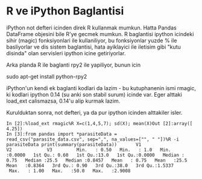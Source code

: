 # R ve iPython Baglantisi

iPython not defteri icinden direk R kullanmak mumkun. Hatta Pandas
DataFrame objesini bile R'ye gecmek mumkun. R baglantisi ipython
icindeki sihir (magic) fonksiyonlari ile kullaniliyor, bu fonksiyonlar
yuzde % ile basliyorlar ve dis sistem baglantisi, hata ayiklayici ile
iletisim gibi "kutu disinda" olan servisleri ipython icine
getiriyorlar.

Arka planda R ile baglanti rpy2 ile yapiliyor, bunun icin

sudo apt-get install python-rpy2

iPython'un kendi ek baglanti kodlari da lazim - bu kutuphanenin ismi
rmagic, ki kodlari ipython 0.14 (su anki son stabil surum) icinde
var. Eger alttaki load_ext calismazsa, 0.14'u alip kurmak lazim.

Kurulduktan sonra, not defteri, ya da pur ipython icinden alttakiler
isler.

```
In [2]:%load_ext rmagic%R X=c(1,4,5,7); sd(X); mean(X)Out [2]:array([ 4.25])
In [3]:from pandas import *parasiteData = read_csv("parasite_data.csv", sep=",", na_values=["", " "])%R -i parasiteData print(summary(parasiteData))       V1              V2             V3         Min.   : 0.50   Min.   : 1.0   Min.   :0.0000   1st Qu.: 0.60   1st Qu.:13.0   1st Qu.:0.0000   Median : 0.75   Median :25.5   Median :0.8457   Mean   : 0.75   Mean   :25.5   Mean   :0.8364   3rd Qu.: 0.90   3rd Qu.:38.0   3rd Qu.:1.5337   Max.   : 1.00   Max.   :50.0   Max.   :2.9008  
```


